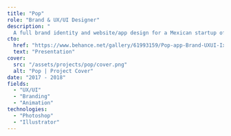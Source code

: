 ```yaml
---
title: "Pop"
role: "Brand & UX/UI Designer"
description: "
  A full brand identity and website/app design for a Mexican startup offering product purchase, pickup, and delivery services — Company inspired by Glovo business model."
cto:
  href: "https://www.behance.net/gallery/61993159/Pop-app-Brand-UXUI-IxD-Web-design"
  text: "Presentation"
cover:
  src: "/assets/projects/pop/cover.png"
  alt: "Pop | Project Cover"
date: "2017 - 2018"
fields:
  - "UX/UI"
  - "Branding"
  - "Animation"
technologies:
  - "Photoshop"
  - "Illustrator"
---
```

